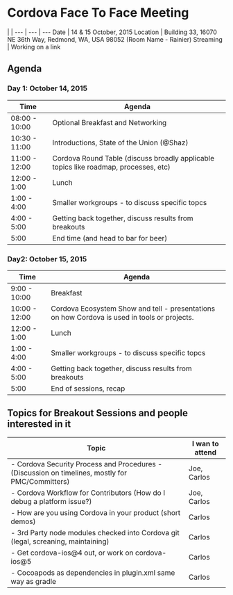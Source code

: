 # Cordova Face To Face Meeting

 | |
--- | --- | ---
Date | 14 & 15 October, 2015
Location | Building 33, 16070 NE 36th Way, Redmond, WA, USA 98052 (Room Name - Rainier)
Streaming | Working on a link


## Agenda

### Day 1: October 14, 2015

Time | Agenda
-----|-----
08:00 - 10:00 | Optional Breakfast and Networking
10:30 - 11:00 | Introductions, State of the Union (@Shaz)
11:00 - 12:00 | Cordova Round Table (discuss broadly applicable topics like roadmap, processes, etc)
12:00 - 1:00  | Lunch
 1:00 - 4:00  | Smaller workgroups - to discuss specific topcs
 4:00 - 5:00  | Getting back together, discuss results from breakouts
5:00 |  End time (and head to bar for beer)

### Day2: October 15, 2015

Time | Agenda
-----|-----
 9:00 - 10:00 | Breakfast
10:00 - 12:00 | Cordova Ecosystem Show and tell - presentations on how Cordova is used in tools or projects. 
12:00 - 1:00  | Lunch
 1:00 - 4:00  | Smaller workgroups - to discuss specific topcs
 4:00 - 5:00  | Getting back together, discuss results from breakouts
 5:00         | End of sessions, recap


## Topics for Breakout Sessions and people interested in it
Topic | I wan to attend
-----|-----
- Cordova Security Process and Procedures - (Discussion on timelines, mostly for PMC/Committers) | Joe, Carlos
- Cordova Workflow for Contributors (How do I debug a platform issue?) | Joe, Carlos
- How are you using Cordova in your product (short demos) | Carlos
- 3rd Party node modules checked into Cordova git (legal, screaning, maintaining) | Carlos
- Get cordova-ios@4 out, or work on cordova-ios@5 | Carlos
- Cocoapods as dependencies in plugin.xml same way as gradle | Carlos

